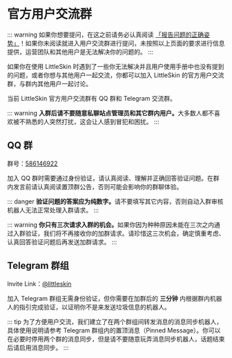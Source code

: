 # 官方用户交流群

::: warning
如果你想要提问，在这之前请务必认真阅读 [「报告问题的正确姿势」](/how-to-report-question.html)！如果你未阅读就进入用户交流群进行提问，未按照以上页面的要求进行信息提供，运营团队和其他用户是无法解决你的问题的。
:::

如果你在使用 LittleSkin 时遇到了一些你无法解决并且用户使用手册中也没有提到的问题，或者你想与其他用户一起交流，你都可以加入 LittleSkin 的官方用户交流群，与群内其他用户一起讨论。

当前 LittleSkin 官方用户交流群有 QQ 群和 Telegram 交流群。


::: warning
<strong>入群后请不要随意私聊站点管理员和其它群内用户。</strong>大多数人都不喜欢被不熟悉的人突然打扰，这会让人感到冒犯和困扰。
:::

## QQ 群

群号：[586146922](https://jq.qq.com/?_wv=1027&k=5uVljsY)

加入 QQ 群时需要通过身份验证，请认真阅读、理解并正确回答验证问题。在群内发言前请认真阅读置顶群公告，否则可能会影响你的群聊体验。

::: danger
<strong>验证问题的答案应为纯数字。</strong>请不要填写其它内容，否则自动入群审核机器人无法正常处理入群请求。
:::

::: warning
<strong>你只有三次请求入群的机会。</strong>如果你因为种种原因未能在三次之内通过入群验证，我们将不再接收你的加群请求。请珍惜这三次机会，确定慎重考虑、认真回答验证问题后再发送加群请求。
:::

## Telegram 群组

Invite Link：[@littleskin](https://t.me/littleskin)

加入 Telegram 群组无需身份验证，但你需要在加群后的 **三分钟** 内根据群内机器人的指引完成验证，以证明你不是来发送垃圾信息的机器人。

::: tip
为了方便用户交流，我们建立了在两个群组间转发消息的消息同步机器人，具体使用说明请参考 Telegram 群组内的置顶消息（Pinned Message）。你可以在必要时停用两个群的消息同步，但是请不要随意玩弄消息同步机器人，话题结束后请启用消息同步。
:::
